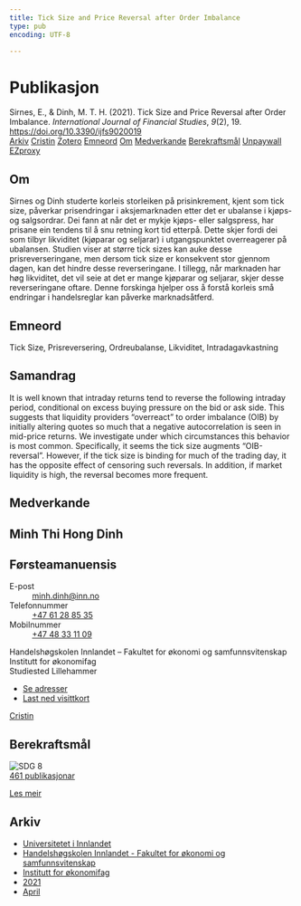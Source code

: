 ```yaml
---
title: Tick Size and Price Reversal after Order Imbalance
type: pub
encoding: UTF-8

---
```

<h1>Publikasjon</h1>
<article id="csl-bib-container-YFRZG59A" class="csl-bib-container">
  <div class="csl-bib-body"> <div class="csl-entry">Sirnes, E., &#38; Dinh, M. T. H. (2021). Tick Size and Price Reversal after Order Imbalance. <i>International Journal of Financial Studies</i>, <i>9</i>(2), 19. <a href="https://doi.org/10.3390/ijfs9020019">https://doi.org/10.3390/ijfs9020019</a></div> </div>
  <div class="csl-bib-buttons">
    <a href="#taxonomy-article-YFRZG59A" alt="archive" class="csl-bib-button">Arkiv</a>
    <a href="https://app.cristin.no/results/show.jsf?id=1903183" alt="Cristin" class="csl-bib-button">Cristin</a>
    <a href="http://zotero.org/groups/5881554/items/YFRZG59A" alt="Zotero" class="csl-bib-button">Zotero</a>
    <a href="#keywords-article-YFRZG59A" alt="keywords" class="csl-bib-button">Emneord</a>
    <a href="#about-article-YFRZG59A" alt="about_pub" class="csl-bib-button">Om</a>
    <a href="#contributors-article-YFRZG59A" alt="contributors" class="csl-bib-button">Medverkande</a>
    <a href="#sdg-article-YFRZG59A" alt="sdg" class="csl-bib-button">Berekraftsmål</a>
    <a href="https://www.mdpi.com/2227-7072/9/2/19/pdf?version=1617701230" alt="Unpaywall" class="csl-bib-button">Unpaywall</a>
    <a href="https://www.mdpi.com/2227-7072/9/2/19/pdf?version=1617701230" alt="EZproxy" class="csl-bib-button">EZproxy</a>
  </div>
  <div id="csl-bib-meta-container-YFRZG59A"></div>
</article>
<div id="csl-bib-meta-YFRZG59A" class="csl-bib-meta">
  <article id="about-article-YFRZG59A" class="about_pub-article">
    <h1>Om</h1>
    Sirnes og Dinh studerte korleis storleiken på prisinkrement, kjent som tick size, påverkar prisendringar i aksjemarknaden etter det er ubalanse i kjøps- og salgsordrar. Dei fann at når det er mykje kjøps- eller salgspress, har prisane ein tendens til å snu retning kort tid etterpå. Dette skjer fordi dei som tilbyr likviditet (kjøparar og seljarar) i utgangspunktet overreagerer på ubalansen. Studien viser at større tick sizes kan auke desse prisreverseringane, men dersom tick size er konsekvent stor gjennom dagen, kan det hindre desse reverseringane. I tillegg, når marknaden har høg likviditet, det vil seie at det er mange kjøparar og seljarar, skjer desse reverseringane oftare. Denne forskinga hjelper oss å forstå korleis små endringar i handelsreglar kan påverke marknadsåtferd.
  </article>
  <article id="keywords-article-YFRZG59A" class="keywords-article">
    <h1>Emneord</h1>
    Tick Size, Prisreversering, Ordreubalanse, Likviditet, Intradagavkastning
  </article>
  <article id="abstract-article-YFRZG59A" class="abstract-article">
    <h1>Samandrag</h1>
    It is well known that intraday returns tend to reverse the following intraday period, conditional on excess buying pressure on the bid or ask side. This suggests that liquidity providers “overreact” to order imbalance (OIB) by initially altering quotes so much that a negative autocorrelation is seen in mid-price returns. We investigate under which circumstances this behavior is most common. Specifically, it seems the tick size augments “OIB-reversal”. However, if the tick size is binding for much of the trading day, it has the opposite effect of censoring such reversals. In addition, if market liquidity is high, the reversal becomes more frequent.
  </article>
  <article id="contributors-article-YFRZG59A" class="contributors-article">
    <h1>Medverkande</h1>
    <div class="personas"> <div class="vrtx-hinn-person-card"> <div class="photo"> <i class="lar la-user-circle missing-person"></i> </div> <div class="info"> <hgroup><h1>Minh Thi Hong Dinh</h1> <h2>Førsteamanuensis</h2> </hgroup><dl> <dt>E-post</dt> <dd> <a href="mailto:minh.dinh@inn.no">minh.dinh@inn.no</a> </dd> <dt>Telefonnummer</dt> <dd><a href="tel:+4761288535"> +47 61 28 85 35 </a></dd> <dt>Mobilnummer</dt> <dd><a href="tel:+4748331109"> +47 48 33 11 09 </a></dd> </dl> <p> Handelshøgskolen Innlandet – Fakultet for økonomi og samfunnsvitenskap<br> Institutt for økonomifag<br> Studiested Lillehammer </p> <ul class="vrtx-hinn-links"> <li><a href="https://www.inn.no/finn-en-ansatt/minh-dinh.html#vrtx-hinn-addresses">Se adresser</a></li> <li><a href="https://www.inn.no/finn-en-ansatt/minh-dinh.html?vrtx=vcf">Last ned visittkort</a></li> </ul> </div> </div> <a href="https://app.cristin.no/persons/show.jsf?id=557095" alt="Cristin URL" class="personas-cristin">Cristin</a> </div>
  </article>
  <article id="sdg-article-YFRZG59A" class="sdg-article">
    <h1>Berekraftsmål</h1>
    <div class="sdg-container"><div id="sdg8" class="sdg">
        <img src="{{< params subfolder >}}images/sdg/sdg08_nn.png" class="image" alt="SDG 8">
        <div class="sdg-overlay">
          <a href="{{< params subfolder >}}nn/archive/?sdg=8#archive" class="sdg-publication-count"><span>461</span> publikasjonar</a>
          <p><a href="https://fn.no/om-fn/fns-baerekraftsmaal/anstendig-arbeid-og-oekonomisk-vekst?lang=nno-NO" class="sdg-read-more">Les meir</a></p>
        </div>
      </div></div>
  </article>
  <article id="taxonomy-article-YFRZG59A" class="taxonomy-article">
    <h1>Arkiv</h1>
    <ul>
      <li><a href="{{< params subfolder >}}nn/archive/?key=3DCRN523">Universitetet i Innlandet</a></li>
      <li><a href="{{< params subfolder >}}nn/archive/?key=DU8Q9LN9">Handelshøgskolen Innlandet - Fakultet for økonomi og samfunnsvitenskap</a></li>
      <li><a href="{{< params subfolder >}}nn/archive/?key=3IQA89I8">Institutt for økonomifag</a></li>
      <li><a href="{{< params subfolder >}}nn/archive/?key=39DV3H9E">2021</a></li>
      <li><a href="{{< params subfolder >}}nn/archive/?key=LDPVFLPG">April</a></li>
    </ul>
  </article>
</div>
